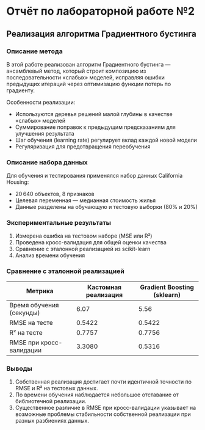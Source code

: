 # Отчёт по лабораторной работе №2
## Реализация алгоритма Градиентного бустинга

### Описание метода

В этой работе реализован алгоритм Градиентного бустинга — ансамблевый метод, который строит композицию из последовательности «слабых» моделей, исправляя ошибки предыдущих итераций через оптимизацию функции потерь по градиенту.

Особенности реализации:
- Используются деревья решений малой глубины в качестве «слабых» моделей
- Суммирование поправок к предыдущим предсказаниям для улучшения результата
- Шаг обучения (learning rate) регулирует вклад каждой новой модели
- Регуляризация для предотвращения переобучения

### Описание набора данных

Для обучения и тестирования применялся набор данных California Housing:
- 20 640 объектов, 8 признаков
- Целевая переменная — медианная стоимость жилья
- Данные разделены на обучающую и тестовую выборки (80% и 20%)

### Экспериментальные результаты

1. Измерена ошибка на тестовом наборе (MSE или R²)  
2. Проведена кросс-валидация для общей оценки качества  
3. Сравнение с эталонной реализацией из scikit-learn  
4. Анализ времени обучения

### Сравнение с эталонной реализацией
| Метрика                     | Кастомная реализация | Gradient Boosting (sklearn) |
|-----------------------------|------------------------|-----------------------------|
| Время обучения (секунды)    | 6.07                   | 5.56                        |
| RMSE на тесте               | 0.5422                 | 0.5422                      |
| R² на тесте                 | 0.7757                 | 0.7756                      |
| RMSE при кросс-валидации    | 3.3080                 | 0.5316                      |

### Выводы

1. Собственная реализация достигает почти идентичной точности по RMSE и R² на тестовых данных.
2. По времени обучения наблюдается небольшое отставание от библиотечной реализации.
3. Существенное различие в RMSE при кросс-валидации указывает на возможные проблемы стабильности собственной реализации при разных разбиениях данных.
